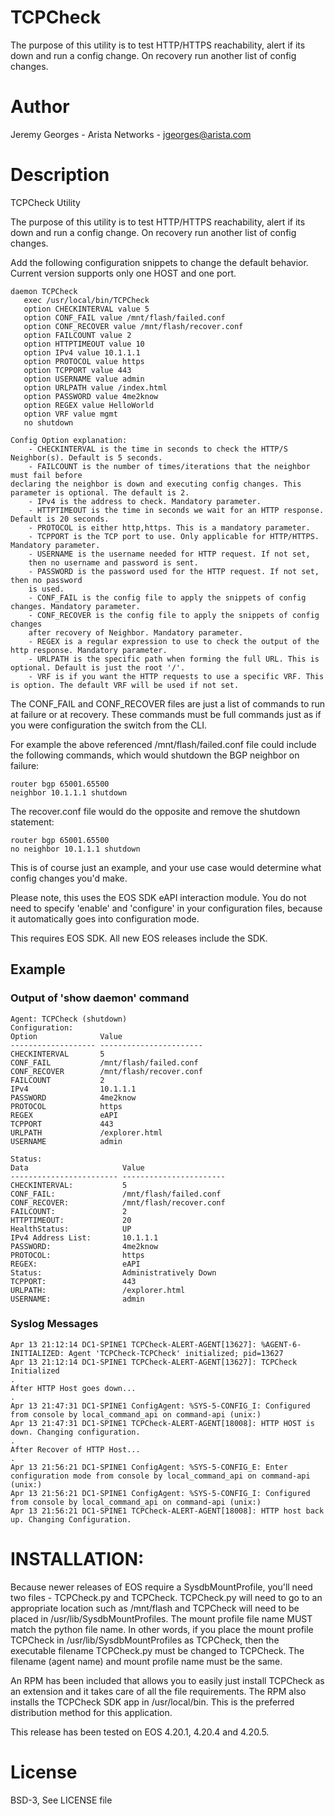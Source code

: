 # TCPCheck 

The purpose of this utility is to test HTTP/HTTPS reachability, alert if its down and
run a config change. On recovery run another list of config changes.

# Author
Jeremy Georges - Arista Networks   - jgeorges@arista.com

# Description
TCPCheck Utility


The purpose of this utility is to test HTTP/HTTPS reachability, alert if its down and
run a config change. On recovery run another list of config changes.

Add the following configuration snippets to change the default behavior.  Current version supports only
one HOST and one port.


```
daemon TCPCheck
   exec /usr/local/bin/TCPCheck
   option CHECKINTERVAL value 5
   option CONF_FAIL value /mnt/flash/failed.conf
   option CONF_RECOVER value /mnt/flash/recover.conf
   option FAILCOUNT value 2
   option HTTPTIMEOUT value 10
   option IPv4 value 10.1.1.1
   option PROTOCOL value https
   option TCPPORT value 443
   option USERNAME value admin
   option URLPATH value /index.html
   option PASSWORD value 4me2know
   option REGEX value HelloWorld 
   option VRF value mgmt
   no shutdown
```

```
Config Option explanation:
    - CHECKINTERVAL is the time in seconds to check the HTTP/S Neighbor(s). Default is 5 seconds.
    - FAILCOUNT is the number of times/iterations that the neighbor must fail before
declaring the neighbor is down and executing config changes. This parameter is optional. The default is 2.
    - IPv4 is the address to check. Mandatory parameter.
    - HTTPTIMEOUT is the time in seconds we wait for an HTTP response. Default is 20 seconds.
    - PROTOCOL is either http,https. This is a mandatory parameter.
    - TCPPORT is the TCP port to use. Only applicable for HTTP/HTTPS. Mandatory parameter.
    - USERNAME is the username needed for HTTP request. If not set,
    then no username and password is sent.
    - PASSWORD is the password used for the HTTP request. If not set, then no password
    is used.
    - CONF_FAIL is the config file to apply the snippets of config changes. Mandatory parameter.
    - CONF_RECOVER is the config file to apply the snippets of config changes
    after recovery of Neighbor. Mandatory parameter.
    - REGEX is a regular expression to use to check the output of the http response. Mandatory parameter.
    - URLPATH is the specific path when forming the full URL. This is optional. Default is just the root '/'.
    - VRF is if you want the HTTP requests to use a specific VRF. This is option. The default VRF will be used if not set.
```

The CONF_FAIL and CONF_RECOVER files are just a list of commands to run at failure or at recovery. These commands
must be full commands just as if you were configuration the switch from the CLI.

For example the above referenced /mnt/flash/failed.conf file could include the following commands, which would
shutdown the BGP neighbor on failure:

```
router bgp 65001.65500
neighbor 10.1.1.1 shutdown
```

The recover.conf file would do the opposite and remove the shutdown statement:

```
router bgp 65001.65500
no neighbor 10.1.1.1 shutdown
```

This is of course just an example, and your use case would determine what config changes you'd make.

Please note, this uses the EOS SDK eAPI interaction module. You do not need to specify 'enable' and 'configure' in your 
configuration files, because it automatically goes into configuration mode.

This requires EOS SDK.
All new EOS releases include the SDK.

## Example

### Output of 'show daemon' command
```
Agent: TCPCheck (shutdown)
Configuration:
Option              Value                   
------------------- ----------------------- 
CHECKINTERVAL       5                       
CONF_FAIL           /mnt/flash/failed.conf  
CONF_RECOVER        /mnt/flash/recover.conf 
FAILCOUNT           2                       
IPv4                10.1.1.1                
PASSWORD            4me2know                
PROTOCOL            https                   
REGEX               eAPI                    
TCPPORT             443                     
URLPATH             /explorer.html          
USERNAME            admin                   

Status:
Data                     Value                   
------------------------ ----------------------- 
CHECKINTERVAL:           5                       
CONF_FAIL:               /mnt/flash/failed.conf  
CONF_RECOVER:            /mnt/flash/recover.conf 
FAILCOUNT:               2                       
HTTPTIMEOUT:             20                      
HealthStatus:            UP                      
IPv4 Address List:       10.1.1.1                
PASSWORD:                4me2know                
PROTOCOL:                https                   
REGEX:                   eAPI                    
Status:                  Administratively Down   
TCPPORT:                 443                     
URLPATH:                 /explorer.html          
USERNAME:                admin    
```

### Syslog Messages
```
Apr 13 21:12:14 DC1-SPINE1 TCPCheck-ALERT-AGENT[13627]: %AGENT-6-INITIALIZED: Agent 'TCPCheck-TCPCheck' initialized; pid=13627
Apr 13 21:12:14 DC1-SPINE1 TCPCheck-ALERT-AGENT[13627]: TCPCheck Initialized
.
After HTTP Host goes down...
.
Apr 13 21:47:31 DC1-SPINE1 ConfigAgent: %SYS-5-CONFIG_I: Configured from console by local_command_api on command-api (unix:)
Apr 13 21:47:31 DC1-SPINE1 TCPCheck-ALERT-AGENT[18008]: HTTP HOST is down. Changing configuration.
.
After Recover of HTTP Host...
.
Apr 13 21:56:21 DC1-SPINE1 ConfigAgent: %SYS-5-CONFIG_E: Enter configuration mode from console by local_command_api on command-api (unix:)
Apr 13 21:56:21 DC1-SPINE1 ConfigAgent: %SYS-5-CONFIG_I: Configured from console by local_command_api on command-api (unix:)
Apr 13 21:56:21 DC1-SPINE1 TCPCheck-ALERT-AGENT[18008]: HTTP host back up. Changing Configuration.
```



# INSTALLATION:
Because newer releases of EOS require a SysdbMountProfile, you'll need two files - TCPCheck.py and TCPCheck.
TCPCheck.py will need to go to an appropriate location such as /mnt/flash and TCPCheck will need to be placed in 
/usr/lib/SysdbMountProfiles. The mount profile file name MUST match the python file name. In other words, if 
you place the mount profile TCPCheck in /usr/lib/SysdbMountProfiles as TCPCheck, then the executable filename TCPCheck.py 
must be changed to TCPCheck. The filename (agent name) and mount profile name must be the same.

An RPM has been included that allows you to easily just install TCPCheck as an extension and it takes care of all
the file requirements. The RPM also installs the TCPCheck SDK app in /usr/local/bin. This is the preferred distribution 
method for this application.

This release has been tested on EOS 4.20.1, 4.20.4 and 4.20.5.

License
=======
BSD-3, See LICENSE file
